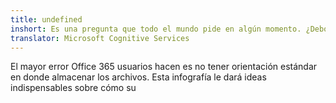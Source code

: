 ```yaml
---
title: undefined
inshort: Es una pregunta que todo el mundo pide en algún momento. ¿Debo usar SharePoint o OneDrive para negocio?
translator: Microsoft Cognitive Services
---
```



El mayor error Office 365 usuarios hacen es no tener orientación estándar en donde almacenar los archivos. Esta infografía le dará ideas indispensables sobre cómo su 


